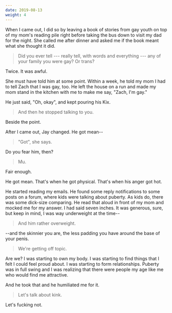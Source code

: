 ```yaml
---
date: 2019-08-13
weight: 4
---
```


When I came out, I did so by leaving a book of stories from gay youth on top of my mom's reading pile right before taking the bus down to visit my dad for the night. She called me after dinner and asked me if the book meant what she thought it did.

> Did you ever tell --- really tell, with words and everything --- any of your family you were gay? Or trans?

Twice. It was awful.

She must have told him at some point. Within a week, he told my mom I had to tell Zach that I was gay, too. He left the house on a run and made my mom stand in the kitchen with me to make me say, "Zach, I'm gay."

He just said, "Oh, okay", and kept pouring his Kix.

> And then he stopped talking to you.

Beside the point.

After I came out, Jay changed. He got mean--

> "Got", she says.

Do you fear him, then?

> Mu.

Fair enough.

He got mean. That's when he got physical. That's when his anger got hot.

He started reading my emails. He found some reply notifications to some posts on a forum, where kids were talking about puberty. As kids do, there was some dick-size comparing. He read that aloud in front of my mom and mocked me for my answer. I had said seven inches. It was generous, sure, but keep in mind, I was way underweight at the time--

> And him rather overweight.

--and the skinnier you are, the less padding you have around the base of your penis.

> We're getting off topic.

Are we? I was starting to own my body. I was starting to find things that I felt I could feel proud about. I was starting to form relationships. Puberty was in full swing and I was realizing that there were people my age like me who would find me attractive.

And he took that and he humiliated me for it.

> Let's talk about kink.

Let's fucking not.
